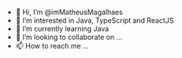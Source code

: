 - 👋 Hi, I’m @imMatheusMagalhaes
- 👀 I’m interested in Java, TypeScript and ReactJS
- 🌱 I’m currently learning Java
- 💞️ I’m looking to collaborate on ...
- 📫 How to reach me ...

<!---
imMatheusMagalhaes/imMatheusMagalhaes is a ✨ special ✨ repository because its `README.md` (this file) appears on your GitHub profile.
You can click the Preview link to take a look at your changes.
--->
